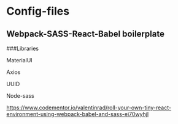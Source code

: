 # Config-files
## Webpack-SASS-React-Babel boilerplate

###Libraries

MaterialUI

Axios

UUID

Node-sass

https://www.codementor.io/valentinrad/roll-your-own-tiny-react-environment-using-webpack-babel-and-sass-ei70wyhjl

